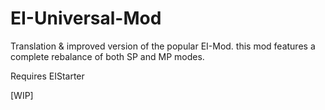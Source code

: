 # EI-Universal-Mod
Translation & improved version of the popular EI-Mod.
this mod features a complete rebalance of both SP and MP modes.

Requires EIStarter

[WIP]
